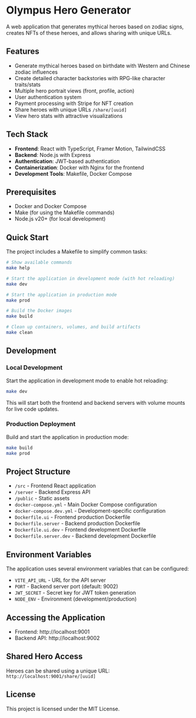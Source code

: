 # Olympus Hero Generator

A web application that generates mythical heroes based on zodiac signs, creates NFTs of these heroes, and allows sharing with unique URLs.

## Features

- Generate mythical heroes based on birthdate with Western and Chinese zodiac influences
- Create detailed character backstories with RPG-like character traits/stats
- Multiple hero portrait views (front, profile, action)
- User authentication system
- Payment processing with Stripe for NFT creation
- Share heroes with unique URLs `/share/[uuid]`
- View hero stats with attractive visualizations

## Tech Stack

- **Frontend**: React with TypeScript, Framer Motion, TailwindCSS
- **Backend**: Node.js with Express
- **Authentication**: JWT-based authentication
- **Containerization**: Docker with Nginx for the frontend
- **Development Tools**: Makefile, Docker Compose

## Prerequisites

- Docker and Docker Compose
- Make (for using the Makefile commands)
- Node.js v20+ (for local development)

## Quick Start

The project includes a Makefile to simplify common tasks:

```bash
# Show available commands
make help

# Start the application in development mode (with hot reloading)
make dev

# Start the application in production mode
make prod

# Build the Docker images
make build

# Clean up containers, volumes, and build artifacts
make clean
```

## Development

### Local Development

Start the application in development mode to enable hot reloading:

```bash
make dev
```

This will start both the frontend and backend servers with volume mounts for live code updates.

### Production Deployment

Build and start the application in production mode:

```bash
make build
make prod
```

## Project Structure

- `/src` - Frontend React application
- `/server` - Backend Express API
- `/public` - Static assets
- `docker-compose.yml` - Main Docker Compose configuration
- `docker-compose.dev.yml` - Development-specific configuration
- `Dockerfile.ui` - Frontend production Dockerfile
- `Dockerfile.server` - Backend production Dockerfile
- `Dockerfile.ui.dev` - Frontend development Dockerfile
- `Dockerfile.server.dev` - Backend development Dockerfile

## Environment Variables

The application uses several environment variables that can be configured:

- `VITE_API_URL` - URL for the API server
- `PORT` - Backend server port (default: 9002)
- `JWT_SECRET` - Secret key for JWT token generation
- `NODE_ENV` - Environment (development/production)

## Accessing the Application

- Frontend: http://localhost:9001
- Backend API: http://localhost:9002

## Shared Hero Access

Heroes can be shared using a unique URL: `http://localhost:9001/share/[uuid]`

## License

This project is licensed under the MIT License. 